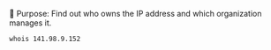 📌 Purpose: Find out who owns the IP address and which organization manages it.

```Bash
whois 141.98.9.152
```